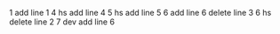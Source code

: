 1 add line 1
4 hs add line 4
5 hs add line 5
6 add line 6 delete line 3
6 hs delete line 2
7 dev add line 6
